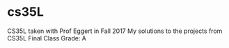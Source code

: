 # cs35L
CS35L taken with Prof Eggert in Fall 2017
My solutions to the projects from CS35L
Final Class Grade: A
